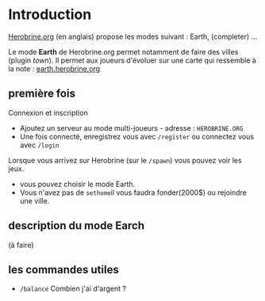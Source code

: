 # Introduction

[Herobrine.org](http://help.herobrine.org/) (en anglais) propose les modes suivant : Earth, (completer) ...

Le mode **Earth** de Herobrine.org permet notamment de faire des villes (plugin *town*). 
Il permet aux joueurs d'évoluer sur une carte qui ressemble à la note : [earth.herobrine.org](https://earth.herobrine.org)

## première fois

Connexion et inscription
- Ajoutez un serveur au mode multi-joueurs - adresse : `HEROBRINE.ORG`
- Une fois connecté, enregistrez vous avec `/register` ou connectez vous avec `/login`

Lorsque vous arrivez sur Herobrine (sur le `/spawn`) vous pouvez voir les jeux.
 - vous pouvez choisir le mode Earth. 
 - Vous n'avez pas de `sethome`il vous faudra fonder(2000$) ou rejoindre une ville.

## description du mode Earch

(à faire)


## les commandes utiles

 - `/balance` Combien j'ai d'argent ?
 
